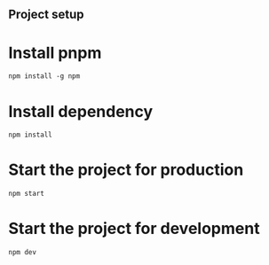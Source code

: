 ## Project setup 

# Install pnpm
`npm install -g npm`

# Install dependency
`npm install`

# Start the project for production
 `npm start`

# Start the project for development
`npm dev`